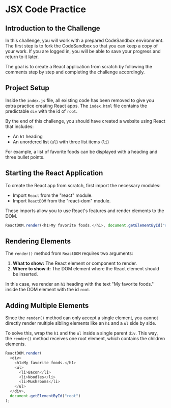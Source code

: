 # JSX Code Practice

## Introduction to the Challenge

In this challenge, you will work with a prepared CodeSandbox environment. The first step is to fork the CodeSandbox so that you can keep a copy of your work. If you are logged in, you will be able to save your progress and return to it later.

The goal is to create a React application from scratch by following the comments step by step and completing the challenge accordingly.

## Project Setup

Inside the `index.js` file, all existing code has been removed to give you extra practice creating React apps. The `index.html` file contains the predictable `div` with the id of `root`.

By the end of this challenge, you should have created a website using React that includes:

- An `h1` heading
- An unordered list (`ul`) with three list items (`li`)

For example, a list of favorite foods can be displayed with a heading and three bullet points.

## Starting the React Application

To create the React app from scratch, first import the necessary modules:

- Import `React` from the "react" module.
- Import `ReactDOM` from the "react-dom" module.

These imports allow you to use React's features and render elements to the DOM.

```js
ReactDOM.render(<h1>My favorite foods.</h1>, document.getElementById("root"));
```

## Rendering Elements

The `render()` method from `ReactDOM` requires two arguments:

1. **What to show:** The React element or component to render.
2. **Where to show it:** The DOM element where the React element should be inserted.

In this case, we render an `h1` heading with the text "My favorite foods." inside the DOM element with the id `root`.

## Adding Multiple Elements

Since the `render()` method can only accept a single element, you cannot directly render multiple sibling elements like an `h1` and a `ul` side by side.

To solve this, wrap the `h1` and the `ul` inside a single parent `div`. This way, the `render()` method receives one root element, which contains the children elements.

```js
ReactDOM.render(
  <div>
    <h1>My favorite foods.</h1>
    <ul>
      <li>Bacon</li>
      <li>Noodles</li>
      <li>Mushrooms</li>
    </ul>
  </div>,
  document.getElementById("root")
);
```
